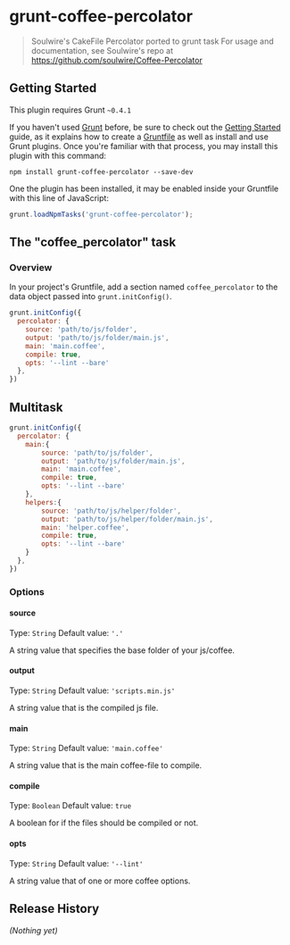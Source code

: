 # grunt-coffee-percolator

> Soulwire's CakeFile Percolator ported to grunt task
> For usage and documentation, see Soulwire's repo at https://github.com/soulwire/Coffee-Percolator

## Getting Started
This plugin requires Grunt `~0.4.1`

If you haven't used [Grunt](http://gruntjs.com/) before, be sure to check out the [Getting Started](http://gruntjs.com/getting-started) guide, as it explains how to create a [Gruntfile](http://gruntjs.com/sample-gruntfile) as well as install and use Grunt plugins. Once you're familiar with that process, you may install this plugin with this command:

```shell
npm install grunt-coffee-percolator --save-dev
```

One the plugin has been installed, it may be enabled inside your Gruntfile with this line of JavaScript:

```js
grunt.loadNpmTasks('grunt-coffee-percolator');
```

## The "coffee_percolator" task

### Overview
In your project's Gruntfile, add a section named `coffee_percolator` to the data object passed into `grunt.initConfig()`.

```js
grunt.initConfig({
  percolator: {
    source: 'path/to/js/folder',
    output: 'path/to/js/folder/main.js',
    main: 'main.coffee',
    compile: true,
    opts: '--lint --bare'
  },
})
```

## Multitask

```js
grunt.initConfig({
  percolator: {
    main:{
        source: 'path/to/js/folder',
        output: 'path/to/js/folder/main.js',
        main: 'main.coffee',
        compile: true,
        opts: '--lint --bare'
    },
    helpers:{
        source: 'path/to/js/helper/folder',
        output: 'path/to/js/helper/folder/main.js',
        main: 'helper.coffee',
        compile: true,
        opts: '--lint --bare'
    }
  },
})
```

### Options

#### source
Type: `String`
Default value: `'.'`

A string value that specifies the base folder of your js/coffee.

#### output
Type: `String`
Default value: `'scripts.min.js'`

A string value that is the compiled js file.

#### main
Type: `String`
Default value: `'main.coffee'`

A string value that is the main coffee-file to compile.

#### compile
Type: `Boolean`
Default value: `true`

A boolean for if the files should be compiled or not.

#### opts
Type: `String`
Default value: `'--lint'`

A string value that of one or more coffee options.

## Release History
_(Nothing yet)_
